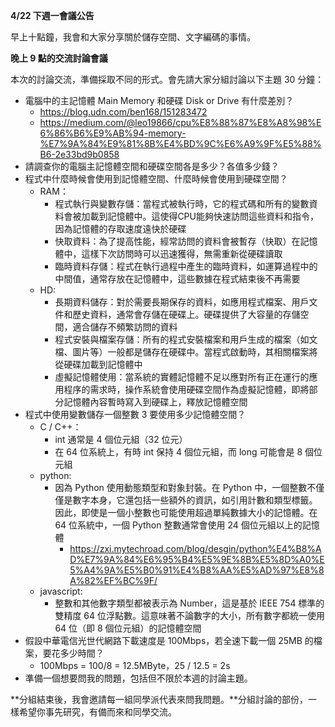 **4/22 下週一會議公告**

早上十點鐘，我會和大家分享關於儲存空間、文字編碼的事情。

**晚上 9 點的交流討論會議**

本次的討論交流，準備採取不同的形式。會先請大家分組討論以下主題 30 分鐘：

- 電腦中的主記憶體 Main Memory 和硬碟 Disk or Drive 有什麼差別？
  - https://blog.udn.com/ben168/151283472
  - https://medium.com/@leo19866/cpu%E8%88%87%E8%A8%98%E6%86%B6%E9%AB%94-memory-%E7%9A%84%E9%81%8B%E4%BD%9C%E6%A9%9F%E5%88%B6-2e33bd9b0858
- 請調查你的電腦主記憶體空間和硬碟空間各是多少？各值多少錢？
- 程式中什麼時候會使用到記憶體空間、什麼時候會使用到硬碟空間？
  - RAM：
    - 程式執行與變數存儲：當程式被執行時，它的程式碼和所有的變數資料會被加載到記憶體中。這使得CPU能夠快速訪問這些資料和指令，因為記憶體的存取速度遠快於硬碟
    - 快取資料：為了提高性能，經常訪問的資料會被暫存（快取）在記憶體中，這樣下次訪問時可以迅速獲得，無需重新從硬碟讀取
    - 臨時資料存儲：程式在執行過程中產生的臨時資料，如運算過程中的中間值，通常存放在記憶體中，這些數據在程式結束後不再需要
  - HD:
    - 長期資料儲存：對於需要長期保存的資料，如應用程式檔案、用戶文件和歷史資料，通常會存儲在硬碟上。硬碟提供了大容量的存儲空間，適合儲存不頻繁訪問的資料
    - 程式安裝與檔案存儲：所有的程式安裝檔案和用戶生成的檔案（如文檔、圖片等）一般都是儲存在硬碟中。當程式啟動時，其相關檔案將從硬碟加載到記憶體中
    - 虛擬記憶體使用：當系統的實體記憶體不足以應對所有正在運行的應用程序的需求時，操作系統會使用硬碟空間作為虛擬記憶體，即將部分記憶體內容暫時寫入到硬碟上，釋放記憶體空間
- 程式中使用變數儲存一個整數 3 要使用多少記憶體空間？
  - C / C++：
    - int 通常是 4 個位元組（32 位元）
    - 在 64 位系統上，有時 int 保持 4 個位元組，而 long 可能會是 8 個位元組
  - python:
    - 因為 Python 使用動態類型和對象封裝。在 Python 中，一個整數不僅僅是數字本身，它還包括一些額外的資訊，如引用計數和類型標籤。因此，即使是一個小整數也可能使用超過單純數據大小的記憶體。在 64 位系統中，一個 Python 整數通常會使用 24 個位元組以上的記憶體
      - https://zxi.mytechroad.com/blog/desgin/python%E4%B8%AD%E7%9A%84%E6%95%B4%E5%9E%8B%E5%8D%A0%E5%A4%9A%E5%B0%91%E4%B8%AA%E5%AD%97%E8%8A%82%EF%BC%9F/
  - javascript:
    - 整數和其他數字類型都被表示為 Number，這是基於 IEEE 754 標準的雙精度 64 位浮點數。這意味著不論數字的大小，所有數字都統一使用 64 位（即 8 個位元組）的記憶體空間
- 假設中華電信光世代網路下載速度是 100Mbps，若全速下載一個 25MB 的檔案，要花多少時間？
  - 100Mbps = 100/8 =  12.5MByte，25 / 12.5 = 2s
- 準備一個想要問我的問題，包括但不限於本週的討論主題。

**分組結束後，我會邀請每一組同學派代表來問我問題。**分組討論的部份，一樣希望你事先研究，有備而來和同學交流。